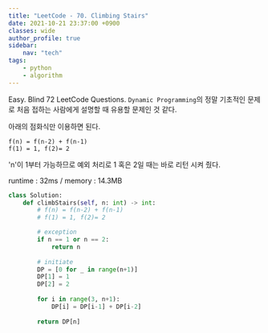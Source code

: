 ```yaml
---
title: "LeetCode - 70. Climbing Stairs"
date: 2021-10-21 23:37:00 +0900
classes: wide
author_profile: true
sidebar:
    nav: "tech"
tags:
    - python
    - algorithm
---
```


Easy. Blind 72 LeetCode Questions. `Dynamic Programming`의 정말 기초적인 문제로 처음 접하는 사람에게 설명할 때 유용할 문제인 것 같다.

아래의 점화식만 이용하면 된다.

```
f(n) = f(n-2) + f(n-1)
f(1) = 1, f(2)= 2
```

'n'이 1부터 가능하므로 예외 처리로 1 혹은 2일 때는 바로 리턴 시켜 줬다.

runtime : 32ms / memory : 14.3MB

```python
class Solution:
    def climbStairs(self, n: int) -> int:
        # f(n) = f(n-2) + f(n-1)
        # f(1) = 1, f(2)= 2

        # exception
        if n == 1 or n == 2:
            return n
        
        # initiate
        DP = [0 for _ in range(n+1)]
        DP[1] = 1
        DP[2] = 2
        
        for i in range(3, n+1):
            DP[i] = DP[i-1] + DP[i-2]
            
        return DP[n]
```